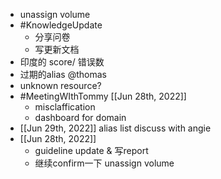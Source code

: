 - unassign volume
- #KnowledgeUpdate
	- 分享问卷
	- 写更新文档
- 印度的 score/ 错误数
- 过期的alias @thomas
- unknown resource?
- #MeetingWIthTommy [[Jun 28th, 2022]]
	- misclaffication
	- dashboard for domain
- [[Jun 29th, 2022]] alias list discuss with angie
- [[Jun 28th, 2022]]
	- guideline update & 写report
	- 继续confirm一下 unassign volume